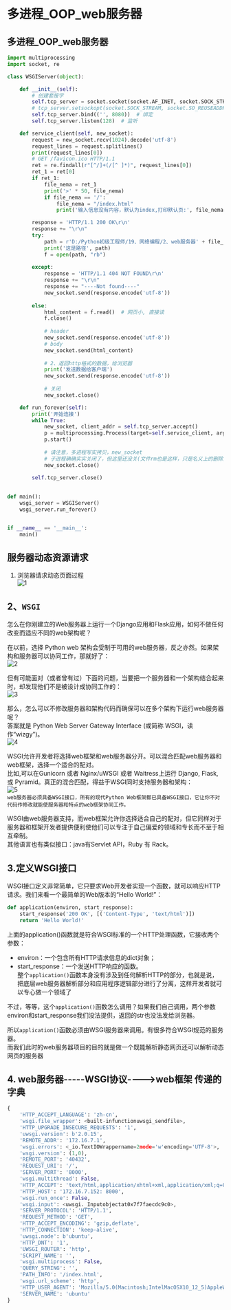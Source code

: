 多进程_OOP_web服务器  
=====

## 多进程_OOP_web服务器  
```Python
import multiprocessing
import socket, re

class WSGIServer(object):

    def __init__(self):
        # 创建套接字
        self.tcp_server = socket.socket(socket.AF_INET, socket.SOCK_STREAM)
        # tcp_server.setsockopt(socket.SOCK_STREAM, socket.SO_REUSEADDR, 1)
        self.tcp_server.bind(('', 8080))  # 绑定
        self.tcp_server.listen(128)  # 监听

    def service_client(self, new_socket):
        request = new_socket.recv(1024).decode('utf-8')
        request_lines = request.splitlines()
        print(request_lines[0])
        # GET /favicon.ico HTTP/1.1
        ret = re.findall(r"[^/]+(/[^ ]*)", request_lines[0])
        ret_1 = ret[0]
        if ret_1:
            file_nema = ret_1
            print('>' * 50, file_nema)
            if file_nema == '/':
                file_nema = "/index.html"
                print('输入信息没有内容，默认为index,打印默认页:', file_nema)

        response = 'HTTP/1.1 200 OK\r\n'
        response += "\r\n"
        try:
            path = r'D:/Python初级工程师/19、网络编程/2、web服务器' + file_nema
            print('这是路径', path)
            f = open(path, "rb")
        
        except:
            response = 'HTTP/1.1 404 NOT FOUND\r\n'
            response += "\r\n"
            response += "----Not found----"
            new_socket.send(response.encode('utf-8'))
        
        else:
            html_content = f.read()  # 网页小, 直接读
            f.close()
            
            # header
            new_socket.send(response.encode('utf-8'))
            # body
            new_socket.send(html_content)
            
            # 2、返回http格式的数据，给浏览器
            print('发送数据给客户端')
            new_socket.send(response.encode('utf-8'))
            
            # 关闭
            new_socket.close()

    def run_forever(self):
        print('开始连接')
        while True:
            new_socket, client_addr = self.tcp_server.accept()
            p = multiprocessing.Process(target=self.service_client, args=(new_socket,))
            p.start()
            
            # 请注意，多进程写实拷贝，new_socket
            # 子进程确确实实关闭了，但这里还没关(文件rm也是这样，只是名义上的删除)
            new_socket.close()
        
        self.tcp_server.close()
        

def main():
    wsgi_server = WSGIServer()
    wsgi_server.run_forever()


if __name__ == '__main__':
    main()

```



## 服务器动态资源请求  
1. 浏览器请求动态页面过程  
![1](https://github.com/KissMyLady/Web-of-Python/blob/master/Img/mini1.png)  

## 2、`WSGI ` 
怎么在你刚建立的Web服务器上运行一个Django应用和Flask应用，如何不做任何改变而适应不同的web架构呢？  

在以前，选择 Python web 架构会受制于可用的web服务器，反之亦然。如果架构和服务器可以协同工作，那就好了：  
![2](https://github.com/KissMyLady/Web-of-Python/blob/master/Img/mini2.png)  

但有可能面对（或者曾有过）下面的问题，当要把一个服务器和一个架构结合起来时，却发现他们不是被设计成协同工作的：  
![3](https://github.com/KissMyLady/Web-of-Python/blob/master/Img/mini3.png)  

那么，怎么可以不修改服务器和架构代码而确保可以在多个架构下运行web服务器呢？  
答案就是 Python Web Server Gateway Interface (或简称 WSGI，读作“wizgy”)。  
![4](https://github.com/KissMyLady/Web-of-Python/blob/master/Img/mini4.png)  

WSGI允许开发者将选择web框架和web服务器分开。可以混合匹配web服务器和web框架，选择一个适合的配对。  
比如,可以在Gunicorn 或者 Nginx/uWSGI 或者 Waitress上运行 Django, Flask, 或 Pyramid。真正的混合匹配，得益于WSGI同时支持服务器和架构：  
![5](https://github.com/KissMyLady/Web-of-Python/blob/master/Img/mini5.png)  
`web服务器必须具备WSGI接口，所有的现代Python Web框架都已具备WSGI接口，它让你不对代码作修改就能使服务器和特点的web框架协同工作。`   

WSGI由web服务器支持，而web框架允许你选择适合自己的配对，但它同样对于服务器和框架开发者提供便利使他们可以专注于自己偏爱的领域和专长而不至于相互牵制。  
其他语言也有类似接口：java有Servlet API，Ruby 有 Rack。

## 3.定义WSGI接口  
WSGI接口定义非常简单，它只要求Web开发者实现一个函数，就可以响应HTTP请求。我们来看一个最简单的Web版本的“Hello World!”：  
```Python
def application(environ, start_response):
    start_response('200 OK', [('Content-Type', 'text/html')])
    return 'Hello World!'
```
上面的application()函数就是符合WSGI标准的一个HTTP处理函数，它接收两个参数：  

- environ：一个包含所有HTTP请求信息的dict对象；  
- start_response：一个发送HTTP响应的函数。  
整个`application()`函数本身没有涉及到任何解析HTTP的部分，也就是说，  
把底层web服务器解析部分和应用程序逻辑部分进行了分离，这样开发者就可以专心做一个领域了  

不过，等等，这个`application()`函数怎么调用？如果我们自己调用，两个参数environ和start_response我们没法提供，返回的str也没法发给浏览器。

所以`application()`函数必须由WSGI服务器来调用。有很多符合WSGI规范的服务器。  
而我们此时的web服务器项目的目的就是做一个既能解析静态网页还可以解析动态网页的服务器  


## 4. web服务器-----WSGI协议---->web框架 传递的字典

```Python
{
    'HTTP_ACCEPT_LANGUAGE': 'zh-cn',
    'wsgi.file_wrapper': <built-infunctionuwsgi_sendfile>,
    'HTTP_UPGRADE_INSECURE_REQUESTS': '1',
    'uwsgi.version': b'2.0.15',
    'REMOTE_ADDR': '172.16.7.1',
    'wsgi.errors': <_io.TextIOWrappername=2mode='w'encoding='UTF-8'>,
    'wsgi.version': (1,0),
    'REMOTE_PORT': '40432',
    'REQUEST_URI': '/',
    'SERVER_PORT': '8000',
    'wsgi.multithread': False,
    'HTTP_ACCEPT': 'text/html,application/xhtml+xml,application/xml;q=0.9,*/*;q=0.8',
    'HTTP_HOST': '172.16.7.152: 8000',
    'wsgi.run_once': False,
    'wsgi.input': <uwsgi._Inputobjectat0x7f7faecdc9c0>,
    'SERVER_PROTOCOL': 'HTTP/1.1',
    'REQUEST_METHOD': 'GET',
    'HTTP_ACCEPT_ENCODING': 'gzip,deflate',
    'HTTP_CONNECTION': 'keep-alive',
    'uwsgi.node': b'ubuntu',
    'HTTP_DNT': '1',
    'UWSGI_ROUTER': 'http',
    'SCRIPT_NAME': '',
    'wsgi.multiprocess': False,
    'QUERY_STRING': '',
    'PATH_INFO': '/index.html',
    'wsgi.url_scheme': 'http',
    'HTTP_USER_AGENT': 'Mozilla/5.0(Macintosh;IntelMacOSX10_12_5)AppleWebKit/603.2.4(KHTML,likeGecko)Version/10.1.1Safari/603.2.4',
    'SERVER_NAME': 'ubuntu'
}
```



